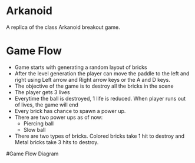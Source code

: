# Arkanoid
A replica of the class Arkanoid breakout game.

# Game Flow
* Game starts with generating a random layout of bricks
* After the level generation the player can move the paddle to the left and right using Left arrow and Right arrow keys or the A and D keys.
* The objective of the game is to destroy all the bricks in the scene
* The player gets 3 lives
* Everytime the ball is destroyed, 1 life is reduced. When player runs out of lives, the game will end
* Every brick has chance to spawn a power up.
* There are two power ups as of now:
  * Piercing ball
  * Slow ball
* There are two types of bricks. Colored bricks take 1 hit to destroy and Metal bricks take 3 hits to destroy.

#Game Flow Diagram

